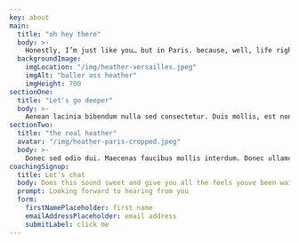 ```yaml
---
key: about
main:
  title: "oh hey there"
  body: >-
    Honestly, I’m just like you… but in Paris. because, well, life right! I was put on this earth to guide, mentor, and enlighten people to approach life in a balanced manner, and to see themselves as a temple when external influences halt them from doing so. Whatever you’re going through, all be it relationship trouble, work angst, or clouded judgement, I’m here to listen, understand, and guide.
  backgroundImage:
    imgLocation: "/img/heather-versailles.jpeg"
    imgAlt: "baller ass heather"
    imgHeight: 700
sectionOne:
  title: "Let's go deeper"
  body: >-
    Aenean lacinia bibendum nulla sed consectetur. Duis mollis, est non commodo luctus, nisi erat porttitor ligula, eget lacinia odio sem nec elit.
sectionTwo:
  title: "the real heather"
  avatar: "/img/heather-paris-cropped.jpeg"
  body: >-
    Donec sed odio dui. Maecenas faucibus mollis interdum. Donec ullamcorper nulla non metus auctor fringilla. Donec id elit non mi porta gravida at eget metus. Donec id elit non mi porta gravida at eget metus. Donec id elit non mi porta gravida at eget metus. Cras mattis consectetur purus sit amet fermentum.
coachingSignup:
  title: Let's chat
  body: Does this sound sweet and give you all the feels youve been waiting for from a coach?
  prompt: Looking forward to hearing from you
  form:
    firstNamePlaceholder: first name
    emailAddressPlaceholder: email address
    submitLabel: click me
---
```

